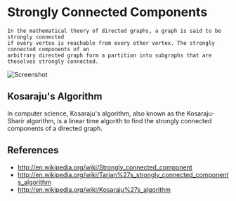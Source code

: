 #  Strongly Connected Components
 
    In the mathematical theory of directed graphs, a graph is said to be strongly connected 
    if every vertex is reachable from every other vertex. The strongly connected components of an 
    arbitrary directed graph form a partition into subgraphs that are theselves strongly connected. 

   ![Screenshot](http://farm3.staticflickr.com/2950/15349217285_653d5fb6fa.jpg) 

## Kosaraju's Algorithm

   In computer science, Kosaraju's algorithm, also known as the Kosaraju-Sharir algorithm, is a linear
   time algorith to find the strongly connected components of a directed graph.   

## References
  
* http://en.wikipedia.org/wiki/Strongly_connected_component
* http://en.wikipedia.org/wiki/Tarjan%27s_strongly_connected_components_algorithm
* http://en.wikipedia.org/wiki/Kosaraju%27s_algorithm
 
 

